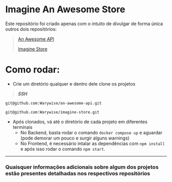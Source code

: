 # Imagine An Awesome Store

Este repositório foi criado apenas com o intuito de divulgar de forma única outros dois repositórios:

> [An Awesome API](https://github.com/Warywise/an-awesome-api)
> 
> [Imagine Store](https://github.com/Warywise/imagine-store)

# Como rodar:
- Crie um diretório qualquer e dentro dele clone os projetos
> **_SSH_**
```
git@github.com:Warywise/an-awesome-api.git
```
```
git@github.com:Warywise/imagine-store.git
```

- Após clonados, vá até o diretório de cada projeto em diferentes terminais
  - No Backend, basta rodar o comando `docker compose up` e aguardar (pode demorar um pouco e surgir alguns warnings)
  - No Frontend, é necessário intalar as dependências com `npm install` e após isso rodar o comando `npm start`.

---
### Quaisquer informações adicionais sobre algum dos projetos estão presentes detalhadas nos respectivos repositórios
